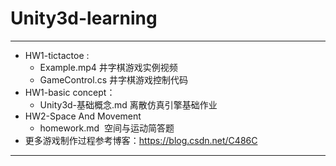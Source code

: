 # Unity3d-learning
---

 - HW1-tictactoe : 
   - Example.mp4   井字棋游戏实例视频
   - GameControl.cs   井字棋游戏控制代码
 - HW1-basic concept：
   - Unity3d-基础概念.md   离散仿真引擎基础作业
 - HW2-Space And Movement
   -  homework.md  空间与运动简答题
 - 更多游戏制作过程参考博客：https://blog.csdn.net/C486C

---
